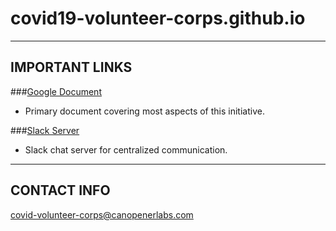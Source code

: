 # covid19-volunteer-corps.github.io

---

## IMPORTANT LINKS
 
###[Google Document](https://docs.google.com/document/d/1Ua71GIGUvdSpyd-ciVLllN1TIxXbHS41XoxDsSqVMLg/edit?usp=sharing)
- Primary document covering most aspects of this initiative.

###[Slack Server](covid-volunteer-corps.slack.com)
- Slack chat server for centralized communication.

---

## CONTACT INFO

covid-volunteer-corps@canopenerlabs.com